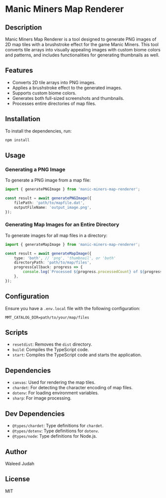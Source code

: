 # Manic Miners Map Renderer

## Description

Manic Miners Map Renderer is a tool designed to generate PNG images of 2D map tiles with a brushstroke effect for the game Manic Miners. This tool converts tile arrays into visually appealing images with custom biome colors and patterns, and includes functionalities for generating thumbnails as well.

## Features

-   Converts 2D tile arrays into PNG images.
-   Applies a brushstroke effect to the generated images.
-   Supports custom biome colors.
-   Generates both full-sized screenshots and thumbnails.
-   Processes entire directories of map files.

## Installation

To install the dependencies, run:

```bash
npm install
```

## Usage

### Generating a PNG Image

To generate a PNG image from a map file:

```typescript
import { generatePNGImage } from 'manic-miners-map-renderer';

const result = await generatePNGImage({
    filePath: 'path/to/mapfile.dat',
    outputFileName: 'output_image.png',
});
```

### Generating Map Images for an Entire Directory

To generate images for all map files in a directory:

```typescript
import { generateMapImage } from 'manic-miners-map-renderer';

const result = await generateMapImage({
    type: 'both', // 'png', 'thumbnail', or 'both'
    directoryPath: 'path/to/map/files',
    progressCallback: progress => {
        console.log(`Processed ${progress.processedCount} of ${progress.totalCount}`);
    },
});
```

## Configuration

Ensure you have a `.env.local` file with the following configuration:

```plaintext
MMT_CATALOG_DIR=path/to/your/map/files
```

## Scripts

-   `resetdist`: Removes the `dist` directory.
-   `build`: Compiles the TypeScript code.
-   `start`: Compiles the TypeScript code and starts the application.

## Dependencies

-   `canvas`: Used for rendering the map tiles.
-   `chardet`: For detecting the character encoding of map files.
-   `dotenv`: For loading environment variables.
-   `sharp`: For image processing.

## Dev Dependencies

-   `@types/chardet`: Type definitions for `chardet`.
-   `@types/dotenv`: Type definitions for `dotenv`.
-   `@types/node`: Type definitions for Node.js.

## Author

Waleed Judah

## License

MIT
